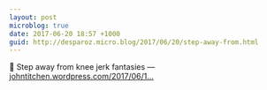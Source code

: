 ```yaml
---
layout: post
microblog: true
date: 2017-06-20 18:57 +1000
guid: http://desparoz.micro.blog/2017/06/20/step-away-from.html
---
```

🔗 Step away from knee jerk fantasies — [johntitchen.wordpress.com/2017/06/1...](https://johntitchen.wordpress.com/2017/06/19/step-away-from-knee-jerk-fantasies/)
